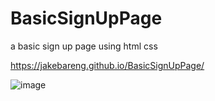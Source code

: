 # BasicSignUpPage
a basic sign up page using html css 

https://jakebareng.github.io/BasicSignUpPage/

![image](https://user-images.githubusercontent.com/86535557/164937918-f90efbbe-e666-4779-95b8-33e224765f61.png)
